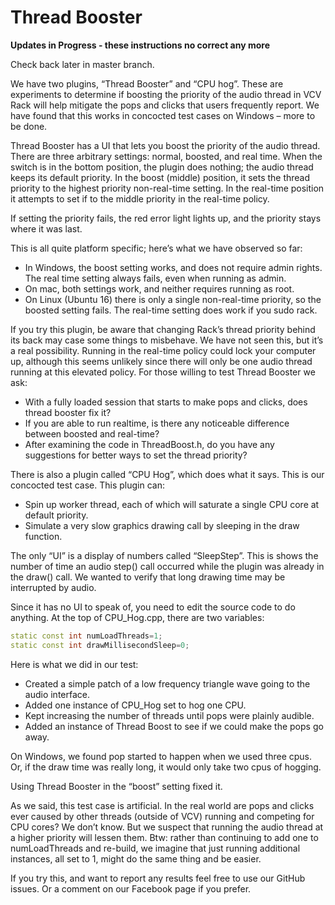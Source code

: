 # Thread Booster

**Updates in Progress - these instructions no correct any more**

Check back later in master branch.

We have two plugins, “Thread Booster” and “CPU hog”. These are experiments to determine if boosting the priority of the audio thread in VCV Rack will help mitigate the pops and clicks that users frequently report. We have found that this works in concocted test cases on Windows – more to be done.

Thread Booster has a UI that lets you boost the priority of the audio thread. There are three arbitrary settings: normal, boosted, and real time. When the switch is in the bottom position, the plugin does nothing; the audio thread keeps its default priority. In the boost (middle) position, it sets the thread priority to the highest priority non-real-time setting. In the real-time position it attempts to set if to the middle priority in the real-time policy.

If setting the priority fails, the red error light lights up, and the priority stays where it was last.

This is all quite platform specific; here’s what we have observed so far:

* In Windows, the boost setting works, and does not require admin rights. The real time setting always fails, even when running as admin.
* On mac, both settings work, and neither requires running as root.
* On Linux (Ubuntu 16) there is only a single non-real-time priority, so the boosted setting fails. The real-time setting does work if you sudo rack.

If you try this plugin, be aware that changing Rack’s thread priority behind its back may case some things to misbehave. We have not seen this, but it’s a real possibility. Running in the real-time policy could lock your computer up, although this seems unlikely since there will only be one audio thread running at this elevated policy.
For those willing to test Thread Booster we ask:

* With a fully loaded session that starts to make pops and clicks, does thread booster fix it?
* If you are able to run realtime, is there any noticeable difference between boosted and real-time?
* After examining the code in ThreadBoost.h, do you have any suggestions for better ways to set the thread priority?

There is also a plugin called “CPU Hog”, which does what it says. This is our concocted test case. This plugin can:

* Spin up worker thread, each of which will saturate a single CPU core at default priority.
* Simulate a very slow graphics drawing call by sleeping in the draw function.

The only “UI” is a display of numbers called “SleepStep”. This is shows the number of time an audio step() call occurred while the plugin was already in the draw() call. We wanted to verify that long drawing time may be interrupted by audio.

Since it has no UI to speak of, you need to edit the source code to do anything. At the top of CPU_Hog.cpp, there are two variables:

```c++
static const int numLoadThreads=1;
static const int drawMillisecondSleep=0;
```

Here is what we did in our test:

* Created a simple patch of a low frequency triangle wave going to the audio interface.
* Added one instance of CPU_Hog set to hog one CPU.
* Kept increasing the number of threads until pops were plainly audible.
* Added an instance of Thread Boost to see if we could make the pops go away.

On Windows, we found pop started to happen when we used three cpus. Or, if the draw time was really long, it would only take two cpus of hogging.

Using Thread Booster in the “boost” setting fixed it.

As we said, this test case is artificial. In the real world are pops and clicks ever caused by other threads (outside of VCV) running and competing for CPU cores? We don’t know. But we suspect that running the audio thread at a higher priority will lessen them.
Btw: rather than continuing to add one to numLoadThreads and re-build, we imagine that just running additional instances, all set to 1, might do the same thing and be easier.

If you try this, and want to report any results feel free to use our GitHub issues. Or a comment on our Facebook page if you prefer.